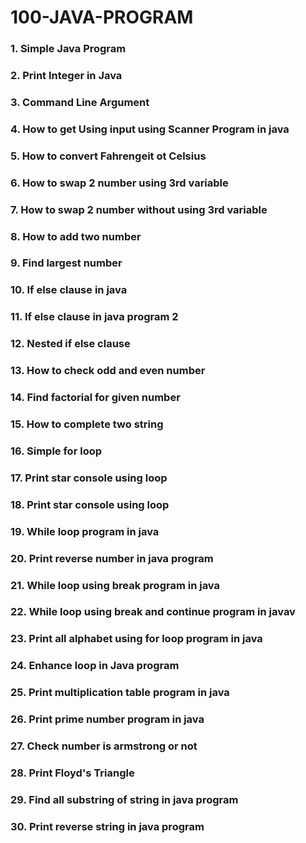 # 100-JAVA-PROGRAM

### 1. Simple Java Program

### 2. Print Integer in Java

### 3. Command Line Argument

### 4. How to get Using input using Scanner Program in java

### 5. How to convert Fahrengeit ot Celsius

### 6. How to swap 2 number using 3rd variable

### 7. How to swap 2 number without using 3rd variable

### 8. How to add two number

### 9. Find largest number

### 10. If else clause in java

### 11. If else clause in java program 2

### 12. Nested if else clause

### 13. How to check odd and even number

### 14. Find factorial for given number

### 15. How to complete two string

### 16. Simple for loop

### 17. Print star console using loop

### 18. Print star console using loop

### 19. While loop program in java

### 20. Print reverse number in java program

### 21. While loop using break program in java

### 22. While loop using break and continue program in javav

### 23. Print all alphabet using for loop program in java

### 24. Enhance loop in Java program

### 25. Print multiplication table program in java

### 26. Print prime number program in java

### 27. Check number is armstrong or not

### 28. Print Floyd's Triangle

### 29. Find all substring of string in java program

### 30. Print reverse string in java program
